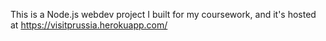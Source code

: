This is a Node.js webdev project I built for my coursework, and it's hosted at https://visitprussia.herokuapp.com/  
